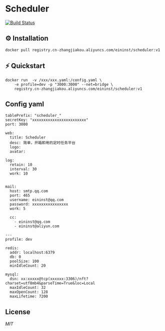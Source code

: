# Scheduler

[![Build Status](https://travis-ci.org/ivpusic/grpool.svg?branch=master)](https://github.com/infinitasx/easi-go-aws)

## ⚙ Installation

```docker
docker pull registry.cn-zhangjiakou.aliyuncs.com/eininst/scheduler:v1
```

## ⚡ Quickstart

```docker
docker run  -v /xxx/xxx.yaml:/config.yaml \
    -e profile=dev -p "3000:3000" --net=bridge \
    registry.cn-zhangjiakou.aliyuncs.com/eininst/scheduler:v1
```
## Config yaml

```text
tablePrefix: "scheduler_"
secretKey: "xxxxxxxxxxxxxxxxxxxxxxxx"
port: 3000

web:
  title: Scheduler
  desc: 简单，开箱即用的定时任务平台
  logo:
  avatar:

log:
  retain: 10
  interval: 30
  work: 10


mail:
  host: smtp.qq.com
  port: 465
  username: eininst@qq.com
  password: xxxxxxxxxxxxxxxx
  work: 5

  cc:
    - eininst@qq.com
    - eininst@aliyun.com

---
profile: dev

redis:
  addr: localhost:6379
  db: 0
  poolSize: 100
  minIdleCount: 20

mysql:
  dsn: xx:xxxxx@tcp(xxxxxx:3306)/nft?charset=utf8mb4&parseTime=True&loc=Local
  maxIdleCount: 32
  maxOpenCount: 128
  maxLifetime: 7200
```

## License

*MIT*